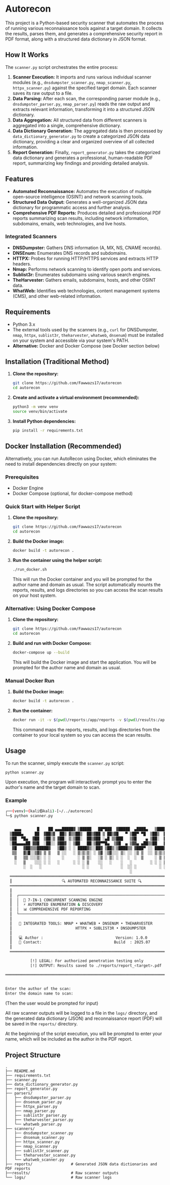 # Autorecon

This project is a Python-based security scanner that automates the process of running various reconnaissance tools against a target domain. It collects the results, parses them, and generates a comprehensive security report in PDF format, along with a structured data dictionary in JSON format.

## How It Works

The `scanner.py` script orchestrates the entire process:

1.  **Scanner Execution:** It imports and runs various individual scanner modules (e.g., `dnsdumpster_scanner.py`, `nmap_scanner.py`, `httpx_scanner.py`) against the specified target domain. Each scanner saves its raw output to a file.
2.  **Data Parsing:** After each scan, the corresponding parser module (e.g., `dnsdumpster_parser.py`, `nmap_parser.py`) reads the raw output and extracts relevant information, transforming it into a structured JSON dictionary.
3.  **Data Aggregation:** All structured data from different scanners is aggregated into a single, comprehensive dictionary.
4.  **Data Dictionary Generation:** The aggregated data is then processed by `data_dictionary_generator.py` to create a categorized JSON data dictionary, providing a clear and organized overview of all collected information.
5.  **Report Generation:** Finally, `report_generator.py` takes the categorized data dictionary and generates a professional, human-readable PDF report, summarizing key findings and providing detailed analysis.

## Features

*   **Automated Reconnaissance:** Automates the execution of multiple open-source intelligence (OSINT) and network scanning tools.
*   **Structured Data Output:** Generates a well-organized JSON data dictionary for programmatic access and further analysis.
*   **Comprehensive PDF Reports:** Produces detailed and professional PDF reports summarizing scan results, including network information, subdomains, emails, web technologies, and live hosts.

### Integrated Scanners

*   **DNSDumpster:** Gathers DNS information (A, MX, NS, CNAME records).
*   **DNSEnum:** Enumerates DNS records and subdomains.
*   **HTTPX:** Probes for running HTTP/HTTPS services and extracts HTTP headers.
*   **Nmap:** Performs network scanning to identify open ports and services.
*   **Sublist3r:** Enumerates subdomains using various search engines.
*   **TheHarvester:** Gathers emails, subdomains, hosts, and other OSINT data.
*   **WhatWeb:** Identifies web technologies, content management systems (CMS), and other web-related information.

## Requirements

*   Python 3.x
*   The external tools used by the scanners (e.g., `curl` for DNSDumpster, `nmap`, `httpx`, `sublist3r`, `theharvester`, `whatweb`, `dnsenum`) must be installed on your system and accessible via your system's PATH.
*   **Alternative:** Docker and Docker Compose (see Docker section below)

## Installation (Traditional Method)

1.  **Clone the repository:**
    ```bash
    git clone https://github.com/Fawwazs17/autorecon 
    cd autorecon
    ```

2.  **Create and activate a virtual environment (recommended):**
    ```bash
    python3 -m venv venv
    source venv/bin/activate
    ```

3.  **Install Python dependencies:**
    ```bash
    pip install -r requirements.txt
    ```

## Docker Installation (Recommended)

Alternatively, you can run AutoRecon using Docker, which eliminates the need to install dependencies directly on your system:

### Prerequisites
*   Docker Engine
*   Docker Compose (optional, for docker-compose method)

### Quick Start with Helper Script
1.  **Clone the repository:**
    ```bash
    git clone https://github.com/Fawwazs17/autorecon 
    cd autorecon
    ```

2.  **Build the Docker image:**
    ```bash
    docker build -t autorecon .
    ```

3.  **Run the container using the helper script:**
    ```bash
    ./run_docker.sh
    ```
    
    This will run the Docker container and you will be prompted for the author name and domain as usual. The script automatically mounts the reports, results, and logs directories so you can access the scan results on your host system.

### Alternative: Using Docker Compose
1.  **Clone the repository:**
    ```bash
    git clone https://github.com/Fawwazs17/autorecon 
    cd autorecon
    ```

2.  **Build and run with Docker Compose:**
    ```bash
    docker-compose up --build
    ```
    
    This will build the Docker image and start the application. You will be prompted for the author name and domain as usual.

### Manual Docker Run
1.  **Build the Docker image:**
    ```bash
    docker build -t autorecon .
    ```

2.  **Run the container:**
    ```bash
    docker run -it -v $(pwd)/reports:/app/reports -v $(pwd)/results:/app/results -v $(pwd)/logs:/app/logs autorecon
    ```
    
    This command maps the reports, results, and logs directories from the container to your local system so you can access the scan results.

## Usage

To run the scanner, simply execute the `scanner.py` script:

```bash
python scanner.py
```

Upon execution, the program will interactively prompt you to enter the author's name and the target domain to scan.

### Example

```bash
┌──(venv)─(kali㉿kali)-[~/../autorecon]
└─$ python scanner.py


    ▄▄▄       █    ██ ▄▄▄█████▓ ▒█████   ██▀███  ▓█████  ▄████▄   ▒█████   ███▄    █ 
  ▒████▄     ██  ▓██▒▓  ██▒ ▓▒▒██▒  ██▒▓██ ▒ ██▒▓█   ▀ ▒██▀ ▀█  ▒██▒  ██▒ ██ ▀█   █ 
  ▒██  ▀█▄  ▓██  ▒██░▒ ▓██░ ▒░▒██░  ██▒▓██ ░▄█ ▒▒███   ▒▓█    ▄ ▒██░  ██▒▓██  ▀█ ██▒
  ░██▄▄▄▄██ ▓▓█  ░██░░ ▓██▓ ░ ▒██   ██░▒██▀▀█▄  ▒▓█  ▄ ▒▓▓▄ ▄██▒▒██   ██░▓██▒  ▐▌██▒
   ▓█   ▓██▒▒▒█████▓   ▒██▒ ░ ░ ████▓▒░░██▓ ▒██▒░▒████▒▒ ▓███▀ ░░ ████▓▒░▒██░   ▓██░
   ▒▒   ▓▒█░░▒▓▒ ▒ ▒   ▒ ░░   ░ ▒░▒░▒░ ░ ▒▓ ░▒▓░░░ ▒░ ░░ ░▒ ▒  ░░ ▒░▒░▒░ ░ ▒░   ▒ ▒ 
    ▒   ▒▒ ░░░▒░ ░ ░     ░      ░ ▒ ▒░   ░▒ ░ ▒░ ░ ░  ░  ░  ▒     ░ ▒ ▒░ ░ ░░   ░ ▒░
    ░   ▒    ░░░ ░ ░   ░      ░ ░ ░ ▒    ░░   ░    ░   ░        ░ ░ ░ ▒     ░   ░ ░ 
        ░  ░   ░                  ░ ░     ░        ░  ░░ ░          ░ ░           ░ 
                                                       ░                 
  ═══════════════════════════════════════════════════════════════════════════════════                  
  ║                      🔍 AUTOMATED RECONNAISSANCE SUITE 🔍                       ║
  ═══════════════════════════════════════════════════════════════════════════════════
  ║                                                                                 ║
  ║  ┌─────────────────────────────────────────────────────────────────────────┐    ║
  ║  │  🚀 7-IN-1 CONCURRENT SCANNING ENGINE                                   │    ║
  ║  │  ⚡ AUTOMATED ENUMERATION & DISCOVERY                                   │    ║
  ║  │  📊 COMPREHENSIVE PDF REPORTING                                         │    ║
  ║  └─────────────────────────────────────────────────────────────────────────┘    ║
  ║                                                                                 ║
  ║   🔧 INTEGRATED TOOLS: NMAP • WHATWEB • DNSENUM • THEHARVESTER                  ║
  ║                            HTTPX • SUBLIST3R • DNSDUMPSTER                      ║
  ║                                                                                 ║
  ║   💻 Author :                                Version: 1.0.0                     ║
  ║   📧 Contact:                                Build  : 2025.07                   ║
  ║                                                                                 ║
  ═══════════════════════════════════════════════════════════════════════════════════

           [!] LEGAL: For authorized penetration testing only
           [!] OUTPUT: Results saved to ./reports/report_<target>.pdf

═══════════════════════════════════════════════════════════════════════════════════════
                                               
                              
Enter the author of the scan:
Enter the domain name to scan: 

```
(Then the user would be prompted for input)

All raw scanner outputs will be logged to a file in the `logs/` directory, and the generated data dictionary (JSON) and reconnaissance report (PDF) will be saved in the `reports/` directory.

At the beginning of the script execution, you will be prompted to enter your name, which will be included as the author in the PDF report.

## Project Structure

```
.
├── README.md
├── requirements.txt
├── scanner.py
├── data_dictionary_generator.py
├── report_generator.py
├── parsers/
│   ├── dnsdumpster_parser.py
│   ├── dnsenum_parser.py
│   ├── httpx_parser.py
│   ├── nmap_parser.py
│   ├── sublist3r_parser.py
│   ├── theharvester_parser.py
│   └── whatweb_parser.py
├── scanners/
│   ├── dnsdumpster_scanner.py
│   ├── dnsenum_scanner.py
│   ├── httpx_scanner.py
│   ├── nmap_scanner.py
│   ├── sublist3r_scanner.py
│   ├── theharvester_scanner.py
│   └── whatweb_scanner.py
├── reports/                 # Generated JSON data dictionaries and PDF reports
├──results/                  # Raw scanner outputs
└── logs/                    # Raw scanner logs
```
